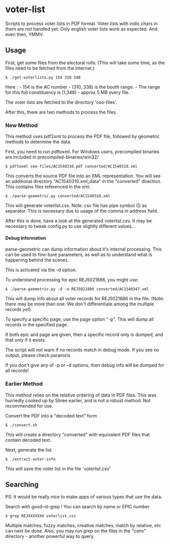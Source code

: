voter-list
==========

Scripts to process voter lists in PDF format. Voter lists with
indic chars in them are not handled yet. Only english voter
lists work as expected. And even then, YMMV.

Usage
-----

First, get some files from the electoral rolls:
(This will take some time, as the files need to be fetched
from the internet.)

    $ ./get-voterlists.py 154 310 348

Here :
    - 154 is the AC number
    - (310, 338) is the booth range.
    - The range for this full constituency is (1,348) - approx
      5 MB every file.

The voter lists are fetched to the directory 'ceo-files'.

After this, there are two methods to process the files.

### New Method ###

This method uses pdf2xml to process the PDF file, followed by
geometric methods to determine the data.

First, you need to run pdftoxml.  For Windows users, precompiled
binaries are included in precompiled-binaries/win32/

    $ pdftoxml ceo-files/AC1540310.pdf converted/AC1540310.xml

This converts the source PDF file into an XML representation. You
will see an additional directory "AC1540310.xml_data" in the "converted"
direction.  This contains files referenced in the xml.

    $ ./parse-geometric.py converted/AC1540310.xml

This will generate voterlist.csv.  Note: csv file has pipe symbol (|)
as separator. This is necessary due to usage of the comma in address
field.

After this is done, have a look at the generated voterlist.csv. It may
be necessary to tweak config.py to use slightly different values...

#### Debug Information ####

parse-geometric can dump information about it's internal processing.
This can be used to fine-tune parameters, as well as to understand what
is happening behind the scenes.

This is activated via the -d option.

To understand processing for epic REJ5021886, you might use:

    $ ./parse-geometric.py -d -e REJ5021886 converted/AC1540347.xml

This will dump info about all voter records for REJ5021886 in the file.
(Note: there may be more than one. We don't differentiate among the
multiple records _yet_)

To specify a specific page, use the page option "-p". This will dump
all records in the specified page.

If both epic and page are given, then a specific record only is dumped,
and that only if it exists. 

The script will not warn if no records match in debug mode. If you see 
no output, please check params!a

If you don't give any of -p or -d options, then debug info will be
dumped for all records!

### Earlier Method ###

This method relies on the relative ordering of data in PDF files. This
was hurriedly cooked up by Shree earlier, and is not a robust method.
Not recommended for use.

Convert the PDF into a "decoded text" form

    $ ./convert.sh

This will create a directory "converted" with equivalent PDF files
that contain decoded text.

Next, generate the list

    $ ./extract-voter-info 

This will save the voter list in the file 'voterlist.csv'

Searching
-----

PS: It would be really nice to make apps of various types
that use the data.

Search with good-ol-grep ! You can search by name or
EPIC number

    $ grep REJXXXXXXX voterlist.csv

Multiple matches, fuzzy matches, creative matches, match by
relative, etc can next be done.  Also, you may run grep on the
files in the "conv" directory - another powerful way to query.

